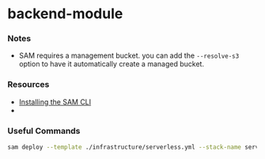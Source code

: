 # backend-module

### Notes
- SAM requires a management bucket. you can add the `--resolve-s3` option to have it automatically create a managed bucket.



### Resources
- [Installing the SAM CLI](https://docs.aws.amazon.com/serverless-application-model/latest/developerguide/install-sam-cli.html)
- 


### Useful Commands
``` sh
sam deploy --template ./infrastructure/serverless.yml --stack-name serverless-stack --capabilities CAPABILITY_IAM


```
